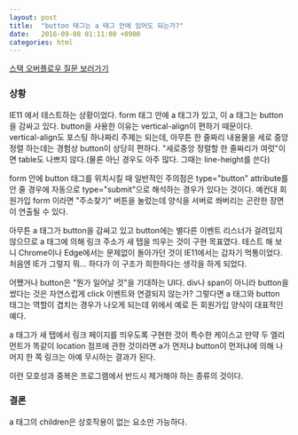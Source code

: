```yaml
---
layout: post
title:  "button 태그는 a 태그 안에 있어도 되는가?"
date:   2016-09-08 01:11:00 +0900
categories: html
---
```

[스택 오버플로우 질문 보러가기][can-i-nest]

### 상황

IE11 에서 테스트하는 상황이었다. form 태그 안에 a 태그가 있고, 이 a 태그는 button을 감싸고 있다. button을 사용한 이유는 vertical-align이 편하기 때문이다.  
vertical-align도 포스팅 하나짜리 주제는 되는데, 아무튼 한 줄짜리 내용물을 세로 중앙 정렬 하는데는 경험상 button이 상당히 편하다. "세로중앙 정렬할 한 줄짜리가 여럿"이면 table도 나쁘지 않다.(물론 아닌 경우도 아주 많다. 그때는 line-height를 쓴다)  

form 안에 button 태그를 위치시킬 때 일반적인 주의점은 type="button" attribute를 안 줄 경우에 자동으로 type="submit"으로 해석하는 경우가 있다는 것이다. 예컨대 회원가입 form 이라면 "주소찾기" 버튼을 눌렀는데 양식을 서버로 쏴버리는 곤란한 장면이 연출될 수 있다.

아무튼 a 태그가 button을 감싸고 있고 button에는 별다른 이벤트 리스너가 걸려있지 않으므로 a 태그에 의해 링크 주소가 새 탭을 띄우는 것이 구현 목표였다. 테스트 해 보니 Chrome이나 Edge에서는 문제없이 돌아가던 것이 IE11에서는 갑자기 먹통이었다. 처음엔 IE가 그렇지 뭐... 하다가 이 구조가 희한하다는 생각을 하게 되었다.  

어쨌거나 button은 "뭔가 일어날 것"을 기대하는 UI다. div나 span이 아니라 button을 썼다는 것은 자연스럽게 click 이벤트와 연결되지 않는가? 그렇다면 a 태그와 button 태그는 역할이 겹치는 경우가 나오게 되는데 위에서 예로 든 회원가입 양식이 대표적인 예다.

a 태그가 새 탭에서 링크 페이지를 띄우도록 구현한 것이 특수한 케이스고 만약 두 엘리먼트가 똑같이 location 점프에 관한 것이라면 a가 먼저냐 button이 먼저냐에 의해 나머지 한 쪽 링크는 아예 무시하는 결과가 된다.

이런 모호성과 중복은 프로그램에서 반드시 제거해야 하는 종류의 것이다.

### 결론

a 태그의 children은 상호작용이 없는 요소만 가능하다.

[can-i-nest]:http://stackoverflow.com/questions/6393827/can-i-nest-a-button-element-inside-an-a-using-html5
